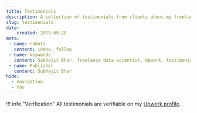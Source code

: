 ```yaml
---
title: Testimonials
description: A collection of testimonials from clients about my freelance work on Upwork, showcasing the quality and impact of my data science projects.
slug: testimonials
date:
    created: 2025-09-28
meta: 
 - name: robots
   content: index, follow
 - name: keywords
   content: Subhajit Bhar, freelance data scientist, Upwork, testimonials
 - name: Publisher
   content: Subhajit Bhar
hide:
  - navigation
  - toc
---
```


!!! info "Verification"
    All testimonials are verifiable on my [Upwork profile](https://www.upwork.com/freelancers/subhajitbhar1).